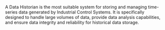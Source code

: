 A Data Historian is the most suitable system for storing and managing time-series data generated by Industrial Control Systems. It is specifically designed to handle large volumes of data, provide data analysis capabilities, and ensure data integrity and reliability for historical data storage.
